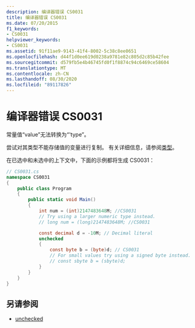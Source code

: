 ```yaml
---
description: 编译器错误 CS0031
title: 编译器错误 CS0031
ms.date: 07/20/2015
f1_keywords:
- CS0031
helpviewer_keywords:
- CS0031
ms.assetid: 91f11ae9-9143-41f4-8002-5c38c8ee0651
ms.openlocfilehash: d44f1d0ee619d0238a9781e82c805d2c85b42fee
ms.sourcegitcommit: d579fb5e4b46745fd0f1f8874c94c6469ce58604
ms.translationtype: MT
ms.contentlocale: zh-CN
ms.lasthandoff: 08/30/2020
ms.locfileid: "89117826"
---
```

# <a name="compiler-error-cs0031"></a>编译器错误 CS0031

常量值“value”无法转换为“'type”。

尝试对其类型不能存储值的变量进行复制。 有关详细信息，请参阅[类型](../programming-guide/types/index.md)。

在已选中和未选中的上下文中，下面的示例都将生成 CS0031：

```csharp
// CS0031.cs
namespace CS0031
{
    public class Program
    {
        public static void Main()
        {
            int num = (int)2147483648M; //CS0031
            // Try using a larger numeric type instead.
            // long num = (long)2147483648M; //CS0031

            const decimal d = -10M; // Decimal literal
            unchecked
            {
                const byte b = (byte)d; // CS0031
                // For small values try using a signed byte instead.
                // const sbyte b = (sbyte)d;
            }
        }
    }
}
```

## <a name="see-also"></a>另请参阅

- [unchecked](../language-reference/keywords/unchecked.md)
